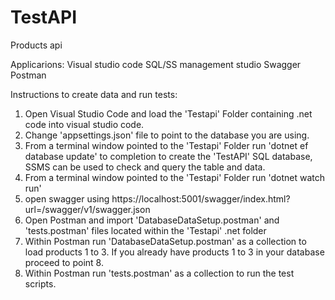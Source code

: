 # TestAPI
Products api

Applicarions:
Visual studio code
SQL/SS management studio
Swagger
Postman

Instructions to create data and run tests:

1)  Open Visual Studio Code and load the 'Testapi' Folder containing .net code into visual studio code.
2)  Change 'appsettings.json' file to point to the database you are using.
3)  From a terminal window pointed to the 'Testapi' Folder run 'dotnet ef database update' to completion to create the 'TestAPI' SQL database, SSMS can be used to check and query the table and data.
4)  From a terminal window pointed to the 'Testapi' Folder run 'dotnet watch run'
5)  open swagger using https://localhost:5001/swagger/index.html?url=/swagger/v1/swagger.json
6)  Open Postman and import 'DatabaseDataSetup.postman' and 'tests.postman' files located within the 'Testapi' .net folder
7)  Within Postman run 'DatabaseDataSetup.postman' as a collection to load products 1 to 3.  If you already have products 1 to 3 in your database proceed to point 8.
8)  Within Postman run 'tests.postman' as a collection to run the test scripts.

